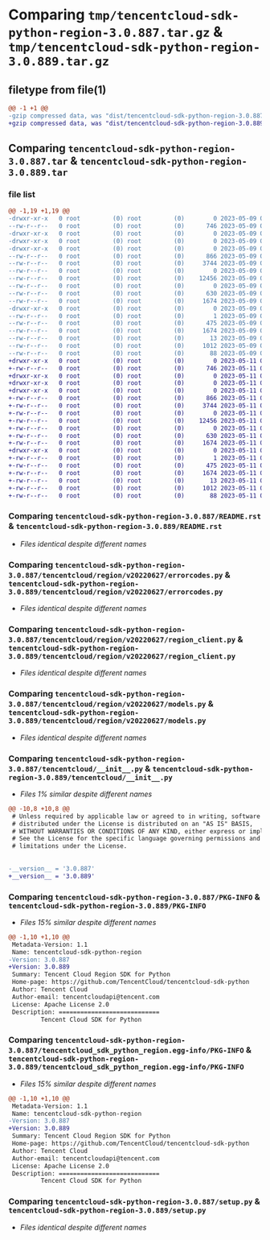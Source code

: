 # Comparing `tmp/tencentcloud-sdk-python-region-3.0.887.tar.gz` & `tmp/tencentcloud-sdk-python-region-3.0.889.tar.gz`

## filetype from file(1)

```diff
@@ -1 +1 @@
-gzip compressed data, was "dist/tencentcloud-sdk-python-region-3.0.887.tar", last modified: Tue May  9 03:12:00 2023, max compression
+gzip compressed data, was "dist/tencentcloud-sdk-python-region-3.0.889.tar", last modified: Thu May 11 03:08:56 2023, max compression
```

## Comparing `tencentcloud-sdk-python-region-3.0.887.tar` & `tencentcloud-sdk-python-region-3.0.889.tar`

### file list

```diff
@@ -1,19 +1,19 @@
-drwxr-xr-x   0 root         (0) root         (0)        0 2023-05-09 03:12:00.000000 tencentcloud-sdk-python-region-3.0.887/
--rw-r--r--   0 root         (0) root         (0)      746 2023-05-09 03:12:00.000000 tencentcloud-sdk-python-region-3.0.887/README.rst
-drwxr-xr-x   0 root         (0) root         (0)        0 2023-05-09 03:12:00.000000 tencentcloud-sdk-python-region-3.0.887/tencentcloud/
-drwxr-xr-x   0 root         (0) root         (0)        0 2023-05-09 03:12:00.000000 tencentcloud-sdk-python-region-3.0.887/tencentcloud/region/
-drwxr-xr-x   0 root         (0) root         (0)        0 2023-05-09 03:12:00.000000 tencentcloud-sdk-python-region-3.0.887/tencentcloud/region/v20220627/
--rw-r--r--   0 root         (0) root         (0)      866 2023-05-09 03:12:00.000000 tencentcloud-sdk-python-region-3.0.887/tencentcloud/region/v20220627/errorcodes.py
--rw-r--r--   0 root         (0) root         (0)     3744 2023-05-09 03:12:00.000000 tencentcloud-sdk-python-region-3.0.887/tencentcloud/region/v20220627/region_client.py
--rw-r--r--   0 root         (0) root         (0)        0 2023-05-09 03:12:00.000000 tencentcloud-sdk-python-region-3.0.887/tencentcloud/region/v20220627/__init__.py
--rw-r--r--   0 root         (0) root         (0)    12456 2023-05-09 03:12:00.000000 tencentcloud-sdk-python-region-3.0.887/tencentcloud/region/v20220627/models.py
--rw-r--r--   0 root         (0) root         (0)        0 2023-05-09 03:12:00.000000 tencentcloud-sdk-python-region-3.0.887/tencentcloud/region/__init__.py
--rw-r--r--   0 root         (0) root         (0)      630 2023-05-09 03:12:00.000000 tencentcloud-sdk-python-region-3.0.887/tencentcloud/__init__.py
--rw-r--r--   0 root         (0) root         (0)     1674 2023-05-09 03:12:00.000000 tencentcloud-sdk-python-region-3.0.887/PKG-INFO
-drwxr-xr-x   0 root         (0) root         (0)        0 2023-05-09 03:12:00.000000 tencentcloud-sdk-python-region-3.0.887/tencentcloud_sdk_python_region.egg-info/
--rw-r--r--   0 root         (0) root         (0)        1 2023-05-09 03:12:00.000000 tencentcloud-sdk-python-region-3.0.887/tencentcloud_sdk_python_region.egg-info/dependency_links.txt
--rw-r--r--   0 root         (0) root         (0)      475 2023-05-09 03:12:00.000000 tencentcloud-sdk-python-region-3.0.887/tencentcloud_sdk_python_region.egg-info/SOURCES.txt
--rw-r--r--   0 root         (0) root         (0)     1674 2023-05-09 03:12:00.000000 tencentcloud-sdk-python-region-3.0.887/tencentcloud_sdk_python_region.egg-info/PKG-INFO
--rw-r--r--   0 root         (0) root         (0)       13 2023-05-09 03:12:00.000000 tencentcloud-sdk-python-region-3.0.887/tencentcloud_sdk_python_region.egg-info/top_level.txt
--rw-r--r--   0 root         (0) root         (0)     1012 2023-05-09 03:12:00.000000 tencentcloud-sdk-python-region-3.0.887/setup.py
--rw-r--r--   0 root         (0) root         (0)       88 2023-05-09 03:12:00.000000 tencentcloud-sdk-python-region-3.0.887/setup.cfg
+drwxr-xr-x   0 root         (0) root         (0)        0 2023-05-11 03:08:56.000000 tencentcloud-sdk-python-region-3.0.889/
+-rw-r--r--   0 root         (0) root         (0)      746 2023-05-11 03:08:56.000000 tencentcloud-sdk-python-region-3.0.889/README.rst
+drwxr-xr-x   0 root         (0) root         (0)        0 2023-05-11 03:08:56.000000 tencentcloud-sdk-python-region-3.0.889/tencentcloud/
+drwxr-xr-x   0 root         (0) root         (0)        0 2023-05-11 03:08:56.000000 tencentcloud-sdk-python-region-3.0.889/tencentcloud/region/
+drwxr-xr-x   0 root         (0) root         (0)        0 2023-05-11 03:08:56.000000 tencentcloud-sdk-python-region-3.0.889/tencentcloud/region/v20220627/
+-rw-r--r--   0 root         (0) root         (0)      866 2023-05-11 03:08:56.000000 tencentcloud-sdk-python-region-3.0.889/tencentcloud/region/v20220627/errorcodes.py
+-rw-r--r--   0 root         (0) root         (0)     3744 2023-05-11 03:08:56.000000 tencentcloud-sdk-python-region-3.0.889/tencentcloud/region/v20220627/region_client.py
+-rw-r--r--   0 root         (0) root         (0)        0 2023-05-11 03:08:56.000000 tencentcloud-sdk-python-region-3.0.889/tencentcloud/region/v20220627/__init__.py
+-rw-r--r--   0 root         (0) root         (0)    12456 2023-05-11 03:08:56.000000 tencentcloud-sdk-python-region-3.0.889/tencentcloud/region/v20220627/models.py
+-rw-r--r--   0 root         (0) root         (0)        0 2023-05-11 03:08:56.000000 tencentcloud-sdk-python-region-3.0.889/tencentcloud/region/__init__.py
+-rw-r--r--   0 root         (0) root         (0)      630 2023-05-11 03:08:56.000000 tencentcloud-sdk-python-region-3.0.889/tencentcloud/__init__.py
+-rw-r--r--   0 root         (0) root         (0)     1674 2023-05-11 03:08:56.000000 tencentcloud-sdk-python-region-3.0.889/PKG-INFO
+drwxr-xr-x   0 root         (0) root         (0)        0 2023-05-11 03:08:56.000000 tencentcloud-sdk-python-region-3.0.889/tencentcloud_sdk_python_region.egg-info/
+-rw-r--r--   0 root         (0) root         (0)        1 2023-05-11 03:08:56.000000 tencentcloud-sdk-python-region-3.0.889/tencentcloud_sdk_python_region.egg-info/dependency_links.txt
+-rw-r--r--   0 root         (0) root         (0)      475 2023-05-11 03:08:56.000000 tencentcloud-sdk-python-region-3.0.889/tencentcloud_sdk_python_region.egg-info/SOURCES.txt
+-rw-r--r--   0 root         (0) root         (0)     1674 2023-05-11 03:08:56.000000 tencentcloud-sdk-python-region-3.0.889/tencentcloud_sdk_python_region.egg-info/PKG-INFO
+-rw-r--r--   0 root         (0) root         (0)       13 2023-05-11 03:08:56.000000 tencentcloud-sdk-python-region-3.0.889/tencentcloud_sdk_python_region.egg-info/top_level.txt
+-rw-r--r--   0 root         (0) root         (0)     1012 2023-05-11 03:08:56.000000 tencentcloud-sdk-python-region-3.0.889/setup.py
+-rw-r--r--   0 root         (0) root         (0)       88 2023-05-11 03:08:56.000000 tencentcloud-sdk-python-region-3.0.889/setup.cfg
```

### Comparing `tencentcloud-sdk-python-region-3.0.887/README.rst` & `tencentcloud-sdk-python-region-3.0.889/README.rst`

 * *Files identical despite different names*

### Comparing `tencentcloud-sdk-python-region-3.0.887/tencentcloud/region/v20220627/errorcodes.py` & `tencentcloud-sdk-python-region-3.0.889/tencentcloud/region/v20220627/errorcodes.py`

 * *Files identical despite different names*

### Comparing `tencentcloud-sdk-python-region-3.0.887/tencentcloud/region/v20220627/region_client.py` & `tencentcloud-sdk-python-region-3.0.889/tencentcloud/region/v20220627/region_client.py`

 * *Files identical despite different names*

### Comparing `tencentcloud-sdk-python-region-3.0.887/tencentcloud/region/v20220627/models.py` & `tencentcloud-sdk-python-region-3.0.889/tencentcloud/region/v20220627/models.py`

 * *Files identical despite different names*

### Comparing `tencentcloud-sdk-python-region-3.0.887/tencentcloud/__init__.py` & `tencentcloud-sdk-python-region-3.0.889/tencentcloud/__init__.py`

 * *Files 1% similar despite different names*

```diff
@@ -10,8 +10,8 @@
 # Unless required by applicable law or agreed to in writing, software
 # distributed under the License is distributed on an "AS IS" BASIS,
 # WITHOUT WARRANTIES OR CONDITIONS OF ANY KIND, either express or implied.
 # See the License for the specific language governing permissions and
 # limitations under the License.
 
 
-__version__ = '3.0.887'
+__version__ = '3.0.889'
```

### Comparing `tencentcloud-sdk-python-region-3.0.887/PKG-INFO` & `tencentcloud-sdk-python-region-3.0.889/PKG-INFO`

 * *Files 15% similar despite different names*

```diff
@@ -1,10 +1,10 @@
 Metadata-Version: 1.1
 Name: tencentcloud-sdk-python-region
-Version: 3.0.887
+Version: 3.0.889
 Summary: Tencent Cloud Region SDK for Python
 Home-page: https://github.com/TencentCloud/tencentcloud-sdk-python
 Author: Tencent Cloud
 Author-email: tencentcloudapi@tencent.com
 License: Apache License 2.0
 Description: ============================
         Tencent Cloud SDK for Python
```

### Comparing `tencentcloud-sdk-python-region-3.0.887/tencentcloud_sdk_python_region.egg-info/PKG-INFO` & `tencentcloud-sdk-python-region-3.0.889/tencentcloud_sdk_python_region.egg-info/PKG-INFO`

 * *Files 15% similar despite different names*

```diff
@@ -1,10 +1,10 @@
 Metadata-Version: 1.1
 Name: tencentcloud-sdk-python-region
-Version: 3.0.887
+Version: 3.0.889
 Summary: Tencent Cloud Region SDK for Python
 Home-page: https://github.com/TencentCloud/tencentcloud-sdk-python
 Author: Tencent Cloud
 Author-email: tencentcloudapi@tencent.com
 License: Apache License 2.0
 Description: ============================
         Tencent Cloud SDK for Python
```

### Comparing `tencentcloud-sdk-python-region-3.0.887/setup.py` & `tencentcloud-sdk-python-region-3.0.889/setup.py`

 * *Files identical despite different names*

